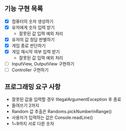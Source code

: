 ## 기능 구현 목록

- [x] 컴퓨터의 숫자 생성하기
- [x] 유저에게 숫자 입력 받기
  - 잘못된 값 입력 예외 처리
- [x] 유저의 값 정답 판별하기
- [x] 게임 종료 판단하기
- [x] 게임 재시작 여부 입력 받기
  - 잘못된 값 입력 예외 처리
- [ ] InputView, OutputView 구현하기
- [ ] Controller 구현하기

## 프로그래밍 요구 사항

* 잘못된 값을 입력할 경우 IllegalArgumentException 후 종료
* 들여쓰기 2까지
* Random 값 추출은 Randoms.pickNumberInRange()
* 사용자가 입력하는 값은 Console.readLine()
* 1~9까지 서로 다른 숫자